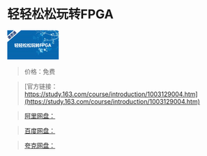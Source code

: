 # 轻轻松松玩转FPGA

![img](../../../assets/study163/free/6631590033722763071.jpg)

> 价格：免费

> [官方链接：https://study.163.com/course/introduction/1003129004.htm](https://study.163.com/course/introduction/1003129004.htm)

> [阿里网盘：]()

> [百度网盘：]()

> [夸克网盘：]()
